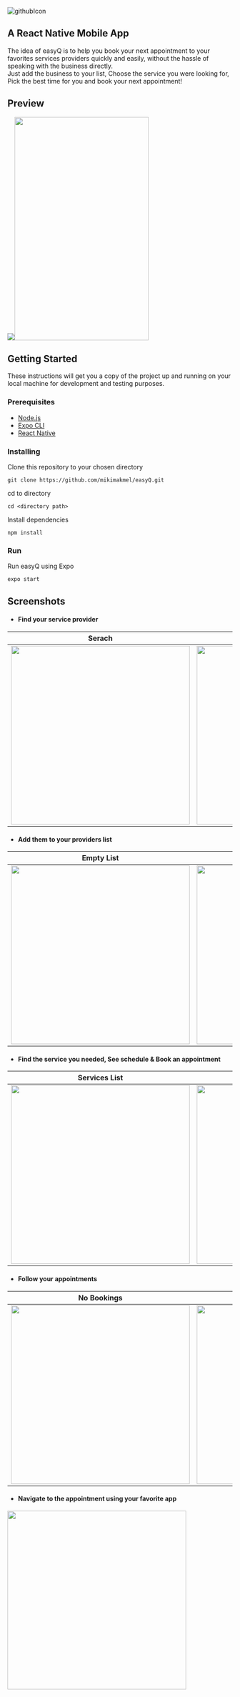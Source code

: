 ![githubIcon](https://user-images.githubusercontent.com/37630492/62921598-dca25d00-bdb1-11e9-9007-b04b0b48ae64.png) 

## A React Native Mobile App
The idea of easyQ is to help you book your next appointment to your favorites services providers quickly and easily, without the hassle of speaking with the business directly. <br>
Just add the business to your list, Choose the service you were looking for, Pick the best time for you and book your next appointment!

## Preview
<img src="https://imgflip.com/gif/37w5yi"><img src="https://i.imgflip.com/37w5yi.gif" width="300" height="500" />

## Getting Started
These instructions will get you a copy of the project up and running on your local machine for development and testing purposes. 

### Prerequisites 
* [Node.js](https://nodejs.org/en/) <br>
* [Expo CLI](https://docs.expo.io/versions/v34.0.0/introduction/installation/) <br>
* [React Native](https://facebook.github.io/react-native/docs/getting-started)

### Installing
Clone this repository to your chosen directory
```
git clone https://github.com/mikimakmel/easyQ.git
```
cd to directory
```
cd <directory path>
```
Install dependencies
```
npm install
```
### Run
Run easyQ using Expo
```
expo start
```

## Screenshots

* #### Find your service provider
Serach             |  Business Page
:-------------------------:|:-------------------------:
<img width="400" height="400" src="https://user-images.githubusercontent.com/37630492/62934884-59dbcb00-bdce-11e9-9a55-332a851f1f2c.png">  |  <img width="400" height="400" src="https://user-images.githubusercontent.com/37630492/62934978-990a1c00-bdce-11e9-87dc-6749901d0f1a.png">

* #### Add them to your providers list
Empty List             |  Full List
:-------------------------:|:-------------------------:
<img width="400" height="400" src="https://user-images.githubusercontent.com/37630492/62934908-71b34f00-bdce-11e9-9c93-6c170b030cae.png">  |  <img width="400" height="400" src="https://user-images.githubusercontent.com/37630492/62934919-7841c680-bdce-11e9-96a6-7e5cf5ec5760.png">

* #### Find the service you needed, See schedule & Book an appointment
Services List             |  Available Appointments
:-------------------------:|:-------------------------:
<img width="400" height="400" src="https://user-images.githubusercontent.com/37630492/62935047-bb9c3500-bdce-11e9-9b5f-c5c78d9cbd75.png">  |  <img width="400" height="400" src="https://user-images.githubusercontent.com/37630492/62935087-d40c4f80-bdce-11e9-894d-dcf5a2114ef4.png">

* #### Follow your appointments
No Bookings             |  Pending Bookings
:-------------------------:|:-------------------------:
<img width="400" height="400" src="https://user-images.githubusercontent.com/37630492/62935213-2f3e4200-bdcf-11e9-9b84-16e4643fc82b.png">  |  <img width="400" height="400" src="https://user-images.githubusercontent.com/37630492/62935214-2fd6d880-bdcf-11e9-9f14-2d1b3fabb0fb.png">

* #### Navigate to the appointment using your favorite app
<img width="400" height="400" src="https://user-images.githubusercontent.com/37630492/62935260-4da43d80-bdcf-11e9-85d8-7540d13037bd.png">
